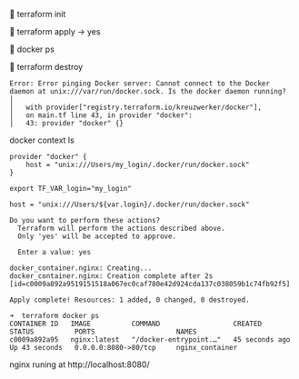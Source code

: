 
🔻 terraform init

🔻 terraform apply -> yes

🔻 docker ps

🔻 terraform destroy

```
Error: Error pinging Docker server: Cannot connect to the Docker daemon at unix:///var/run/docker.sock. Is the docker daemon running?
│
│   with provider["registry.terraform.io/kreuzwerker/docker"],
│   on main.tf line 43, in provider "docker":
│   43: provider "docker" {}
```

docker context ls
```
provider "docker" {
    host = "unix:///Users/my_login/.docker/run/docker.sock"
}
```
`export TF_VAR_login="my_login"`

`host = "unix:///Users/${var.login}/.docker/run/docker.sock"`

```
Do you want to perform these actions?
  Terraform will perform the actions described above.
  Only 'yes' will be accepted to approve.

  Enter a value: yes

docker_container.nginx: Creating...
docker_container.nginx: Creation complete after 2s [id=c0009a892a9519151518a067ec0caf780e42d924cda137c038059b1c74fb92f5]

Apply complete! Resources: 1 added, 0 changed, 0 destroyed.
```

```
➜  terraform docker ps
CONTAINER ID   IMAGE          COMMAND                  CREATED          STATUS          PORTS                    NAMES
c0009a892a95   nginx:latest   "/docker-entrypoint.…"   45 seconds ago   Up 43 seconds   0.0.0.0:8080->80/tcp     nginx_container
```

nginx runing at http://localhost:8080/

